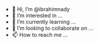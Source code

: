 - 👋 Hi, I’m @ibrahimnady
- 👀 I’m interested in ...
- 🌱 I’m currently learning ...
- 💞️ I’m looking to collaborate on ...
- 📫 How to reach me ...

<!---
ibrahimnady/ibrahimnady is a ✨ special ✨ repository because its `README.md` (this file) appears on your GitHub profile.
You can click the Preview link to take a look at your changes.
--->
